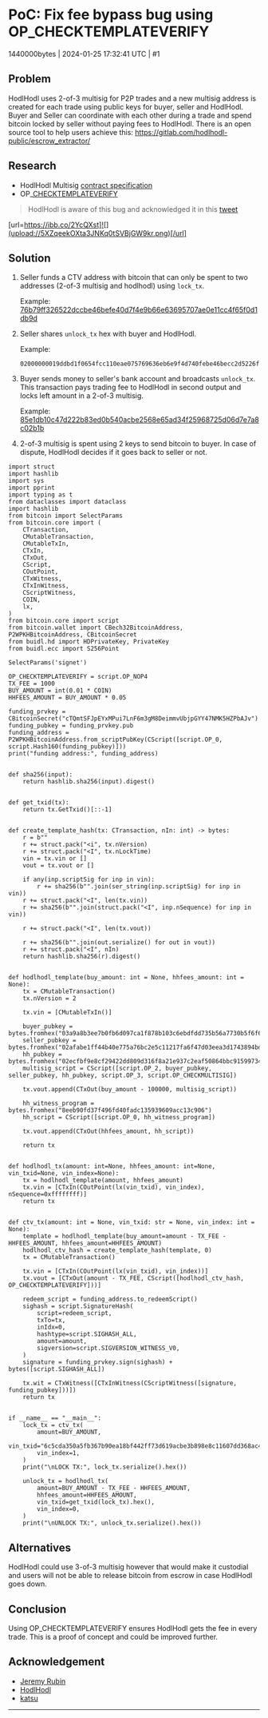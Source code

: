 # PoC: Fix fee bypass bug using OP_CHECKTEMPLATEVERIFY

1440000bytes | 2024-01-25 17:32:41 UTC | #1

<h2>Problem</h2>

HodlHodl uses 2-of-3 multisig for P2P trades and a new multisig address is created for each trade using public keys for buyer, seller and HodlHodl. Buyer and Seller can coordinate with each other during a trade and spend bitcoin locked by seller without paying fees to HodlHodl. There is an open source tool to help users achieve this: https://gitlab.com/hodlhodl-public/escrow_extractor/

<h2>Research</h2>

- HodlHodl Multisig [contract specification](https://gitlab.com/hodlhodl-public/hodl-client-js/-/blob/master/multisig-spec.md)
- OP_[CHECKTEMPLATEVERIFY](https://github.com/bitcoin/bips/blob/deae64bfd31f6938253c05392aa355bf6d7e7605/bip-0119.mediawiki)

> HodlHodl is aware of this bug and acknowledged it in this [tweet](https://x.com/hodlhodl/status/1739363250515406912)

[url=https://ibb.co/2YcQXst]![](upload://5XZqeekOXta3JNKq0tSVBjGW9kr.png)[/url]

<h2>Solution</h2>

1. Seller funds a CTV address with bitcoin that can only be spent to two addresses (2-of-3 multisig and hodlhodl) using `lock_tx`.

   Example: [76b79ff326522dccbe46befe40d7f4e9b66e63695707ae0e11cc4f65f0d1db9d](https://mempool.space/signet/tx/76b79ff326522dccbe46befe40d7f4e9b66e63695707ae0e11cc4f65f0d1db9d)

2. Seller shares `unlock_tx` hex with buyer and HodlHodl.

   Example:
   ```
   02000000019ddbd1f0654fcc110eae075769636eb6e9f4d740febe46becc2d5226f39fb7760000000000ffffffff0268f40c000000000069522103a9a8b3ee7b0fb6d097ca1f878b103c6ebdfdd735b56a7730b5f6f6ffeda5646a2102afabe1ff44b40e775a76bc2e5c11217fa6f47d03eea3d1743894bd15722210bb2102ecfbf9e8cf29422dd809d316f8a21e937c2eaf50864bbc91599734cbd8de080c53ae50c30000000000001600148eeb90fd37f496fd40fadc135939609acc13c90600000000
   ```
3. Buyer sends money to seller's bank account and broadcasts `unlock_tx`. This transaction pays trading fee to HodlHodl in second output and locks left amount in a 2-of-3 multisig.

   Example: [85e1db10c47d222b83ed0b540acbe2568e65ad34f25968725d06d7e7a8c02b1b](https://mempool.space/signet/tx/85e1db10c47d222b83ed0b540acbe2568e65ad34f25968725d06d7e7a8c02b1b)

4. 2-of-3 multisig is spent using 2 keys to send bitcoin to buyer. In case of dispute, HodlHodl decides if it goes back to seller or not.

```
import struct
import hashlib
import sys
import pprint
import typing as t
from dataclasses import dataclass
import hashlib
from bitcoin import SelectParams
from bitcoin.core import (
    CTransaction,
    CMutableTransaction,
    CMutableTxIn,
    CTxIn,
    CTxOut,
    CScript,
    COutPoint,
    CTxWitness,
    CTxInWitness,
    CScriptWitness,
    COIN,
    lx,
)
from bitcoin.core import script
from bitcoin.wallet import CBech32BitcoinAddress, P2WPKHBitcoinAddress, CBitcoinSecret
from buidl.hd import HDPrivateKey, PrivateKey
from buidl.ecc import S256Point

SelectParams('signet')

OP_CHECKTEMPLATEVERIFY = script.OP_NOP4
TX_FEE = 1000
BUY_AMOUNT = int(0.01 * COIN)
HHFEES_AMOUNT = BUY_AMOUNT * 0.05

funding_prvkey = CBitcoinSecret("cTQmtSFJpEYxMPui7LnF6m3gM8DeimmvUbjpGYY47NMK5HZPbAJv")
funding_pubkey = funding_prvkey.pub
funding_address = P2WPKHBitcoinAddress.from_scriptPubKey(CScript([script.OP_0, script.Hash160(funding_pubkey)]))
print("funding address:", funding_address)


def sha256(input):
    return hashlib.sha256(input).digest()


def get_txid(tx):
    return tx.GetTxid()[::-1]


def create_template_hash(tx: CTransaction, nIn: int) -> bytes:
    r = b""
    r += struct.pack("<i", tx.nVersion)
    r += struct.pack("<I", tx.nLockTime)
    vin = tx.vin or []
    vout = tx.vout or []

    if any(inp.scriptSig for inp in vin):
        r += sha256(b"".join(ser_string(inp.scriptSig) for inp in vin))
    r += struct.pack("<I", len(tx.vin))
    r += sha256(b"".join(struct.pack("<I", inp.nSequence) for inp in vin))
    
    r += struct.pack("<I", len(tx.vout))

    r += sha256(b"".join(out.serialize() for out in vout))
    r += struct.pack("<I", nIn)
    return hashlib.sha256(r).digest()


def hodlhodl_template(buy_amount: int = None, hhfees_amount: int = None):
    tx = CMutableTransaction()
    tx.nVersion = 2

    tx.vin = [CMutableTxIn()]

    buyer_pubkey = bytes.fromhex("03a9a8b3ee7b0fb6d097ca1f878b103c6ebdfdd735b56a7730b5f6f6ffeda5646a")
    seller_pubkey = bytes.fromhex("02afabe1ff44b40e775a76bc2e5c11217fa6f47d03eea3d1743894bd15722210bb")
    hh_pubkey = bytes.fromhex("02ecfbf9e8cf29422dd809d316f8a21e937c2eaf50864bbc91599734cbd8de080c")
    multisig_script = CScript([script.OP_2, buyer_pubkey, seller_pubkey, hh_pubkey, script.OP_3, script.OP_CHECKMULTISIG])

    tx.vout.append(CTxOut(buy_amount - 100000, multisig_script))

    hh_witness_program = bytes.fromhex("8eeb90fd37f496fd40fadc135939609acc13c906")
    hh_script = CScript([script.OP_0, hh_witness_program])

    tx.vout.append(CTxOut(hhfees_amount, hh_script))

    return tx


def hodlhodl_tx(amount: int=None, hhfees_amount: int=None, vin_txid=None, vin_index=None):
    tx = hodlhodl_template(amount, hhfees_amount)
    tx.vin = [CTxIn(COutPoint(lx(vin_txid), vin_index), nSequence=0xffffffff)]
    return tx


def ctv_tx(amount: int = None, vin_txid: str = None, vin_index: int = None):
    template = hodlhodl_template(buy_amount=amount - TX_FEE - HHFEES_AMOUNT, hhfees_amount=HHFEES_AMOUNT)
    hodlhodl_ctv_hash = create_template_hash(template, 0)
    tx = CMutableTransaction()

    tx.vin = [CTxIn(COutPoint(lx(vin_txid), vin_index))]
    tx.vout = [CTxOut(amount - TX_FEE, CScript([hodlhodl_ctv_hash, OP_CHECKTEMPLATEVERIFY]))]

    redeem_script = funding_address.to_redeemScript()
    sighash = script.SignatureHash(
        script=redeem_script,
        txTo=tx,
        inIdx=0,
        hashtype=script.SIGHASH_ALL,
        amount=amount,
        sigversion=script.SIGVERSION_WITNESS_V0,
    )
    signature = funding_prvkey.sign(sighash) + bytes([script.SIGHASH_ALL])

    tx.wit = CTxWitness([CTxInWitness(CScriptWitness([signature, funding_pubkey]))])
    return tx


if __name__ == "__main__":
    lock_tx = ctv_tx(
        amount=BUY_AMOUNT,
        vin_txid="6c5cda350a5fb367b90ea18bf442ff73d619acbe3b898e8c11607dd368ac42d2",
        vin_index=1,
    )
    print("\nLOCK TX:", lock_tx.serialize().hex()) 
    
    unlock_tx = hodlhodl_tx(
        amount=BUY_AMOUNT - TX_FEE - HHFEES_AMOUNT,
        hhfees_amount=HHFEES_AMOUNT,
        vin_txid=get_txid(lock_tx).hex(),
        vin_index=0,
    )
    print("\nUNLOCK TX:", unlock_tx.serialize().hex())
```

<h2>Alternatives</h2>

HodlHodl could use 3-of-3 multisig however that would make it custodial and users will not be able to release bitcoin from escrow in case HodlHodl goes down.

<h2>Conclusion</h2>

Using OP_CHECKTEMPLATEVERIFY ensures HodlHodl gets the fee in every trade. This is a proof of concept and could be improved further.

<h2>Acknowledgement</h2>

- [Jeremy Rubin](https://twitter.com/JeremyRubin)
- [HodlHodl](https://hodlhodl.com/)
- [katsu](https://twitter.com/0x0ff_)

-------------------------

